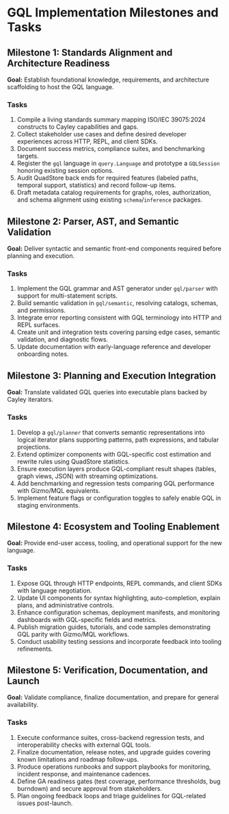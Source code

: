 # GQL Implementation Milestones and Tasks

## Milestone 1: Standards Alignment and Architecture Readiness
**Goal:** Establish foundational knowledge, requirements, and architecture scaffolding to host the GQL language.

### Tasks
1. Compile a living standards summary mapping ISO/IEC 39075:2024 constructs to Cayley capabilities and gaps.
2. Collect stakeholder use cases and define desired developer experiences across HTTP, REPL, and client SDKs.
3. Document success metrics, compliance suites, and benchmarking targets.
4. Register the `gql` language in `query.Language` and prototype a `GQLSession` honoring existing session options.
5. Audit QuadStore back ends for required features (labeled paths, temporal support, statistics) and record follow-up items.
6. Draft metadata catalog requirements for graphs, roles, authorization, and schema alignment using existing `schema`/`inference` packages.

## Milestone 2: Parser, AST, and Semantic Validation
**Goal:** Deliver syntactic and semantic front-end components required before planning and execution.

### Tasks
1. Implement the GQL grammar and AST generator under `gql/parser` with support for multi-statement scripts.
2. Build semantic validation in `gql/semantic`, resolving catalogs, schemas, and permissions.
3. Integrate error reporting consistent with GQL terminology into HTTP and REPL surfaces.
4. Create unit and integration tests covering parsing edge cases, semantic validation, and diagnostic flows.
5. Update documentation with early-language reference and developer onboarding notes.

## Milestone 3: Planning and Execution Integration
**Goal:** Translate validated GQL queries into executable plans backed by Cayley iterators.

### Tasks
1. Develop a `gql/planner` that converts semantic representations into logical iterator plans supporting patterns, path expressions, and tabular projections.
2. Extend optimizer components with GQL-specific cost estimation and rewrite rules using QuadStore statistics.
3. Ensure execution layers produce GQL-compliant result shapes (tables, graph views, JSON) with streaming optimizations.
4. Add benchmarking and regression tests comparing GQL performance with Gizmo/MQL equivalents.
5. Implement feature flags or configuration toggles to safely enable GQL in staging environments.

## Milestone 4: Ecosystem and Tooling Enablement
**Goal:** Provide end-user access, tooling, and operational support for the new language.

### Tasks
1. Expose GQL through HTTP endpoints, REPL commands, and client SDKs with language negotiation.
2. Update UI components for syntax highlighting, auto-completion, explain plans, and administrative controls.
3. Enhance configuration schemas, deployment manifests, and monitoring dashboards with GQL-specific fields and metrics.
4. Publish migration guides, tutorials, and code samples demonstrating GQL parity with Gizmo/MQL workflows.
5. Conduct usability testing sessions and incorporate feedback into tooling refinements.

## Milestone 5: Verification, Documentation, and Launch
**Goal:** Validate compliance, finalize documentation, and prepare for general availability.

### Tasks
1. Execute conformance suites, cross-backend regression tests, and interoperability checks with external GQL tools.
2. Finalize documentation, release notes, and upgrade guides covering known limitations and roadmap follow-ups.
3. Produce operations runbooks and support playbooks for monitoring, incident response, and maintenance cadences.
4. Define GA readiness gates (test coverage, performance thresholds, bug burndown) and secure approval from stakeholders.
5. Plan ongoing feedback loops and triage guidelines for GQL-related issues post-launch.

